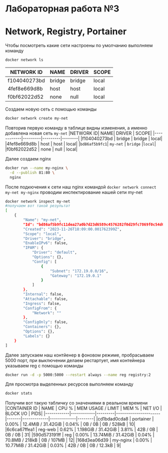 # Лабораторная работа №3
# Network, Registry, Portainer

Чтобы посмотреть какие сети настроены по умолчанию выполняем команду
```sh
docker network ls
```

|NETWORK ID   |  NAME    |  DRIVER  |  SCOPE|
|------------|---------|---------|--------|
|f104040273bd |  bridge  |  bridge  |  local|
|4fef8e669d8b |  host    |  host    |  local|
|f0bf62022d52 |  none    |  null    |  local|

Создаем новую сеть с помощью команды 
```sh
docker network create my-net
```
Повторив первую команду в таблице видны изменения, а именно добавлена новая сеть `my-net`
|NETWORK ID|     NAME|      DRIVER |   SCOPE|
|------------|---------|---------|--------|
|f104040273bd |  bridge  |  bridge  |  local|
|4fef8e669d8b |  host    |  host    |  local|
|`bd86af5b9fc1`| `my-net`  | `bridge`  |`local`|
|f0bf62022d52 |  none    |  null    |  local|

Далее создаем nginx
```sh
docker run --name my-nginx \
  -d --publish 81:80 \
  nginx
```

После подкючения к сети наш nginx командой `docker network connect my-net my-nginx` проводим инспектирование нашей сети my-net
```sh
docker network inspect my-net
#получаем вот такой результат
[
    {
        "Name": "my-net",
        "Id": "bd86af5b9fc11dea27a0b7d23d6589c4576282f0d29fc7869f0c54d03d7950a9",
        "Created": "2023-11-26T18:09:00.001762399Z",
        "Scope": "local",
        "Driver": "bridge",
        "EnableIPv6": false,
        "IPAM": {
            "Driver": "default",
            "Options": {},
            "Config": [
                {
                    "Subnet": "172.19.0.0/16",
                    "Gateway": "172.19.0.1"
                }
            ]
        },
        "Internal": false,
        "Attachable": false,
        "Ingress": false,
        "ConfigFrom": {
            "Network": ""
        },
        "ConfigOnly": false,
        "Containers": {},
        "Options": {},
        "Labels": {}
    }
]
```
Далее запускаем наш контйенер в фоновом режиме, пробрасываем 5000 порт, при выключении делаем рестартует, имя контейнера указываем reg с помощью команды
```sh
docker run -d -p 5000:5000 --restart always --name reg registry:2
```

Для просмотра выделенных ресурсов выполняем команду
```sh
docker stats
```

Получим вот такую табличку со значениями в реальном времени
|CONTAINER ID  | NAME      |  CPU %  |   MEM USAGE / LIMIT    | MEM %   |  NET I/O         | BLOCK I/O    | PIDS|
|------------|------------|---------|----------------------|-------|-------------|-------------|--------|
|cd1bdad0cda8  | portainer |  0.00%  |   12.4MiB / 31.42GiB   | 0.04%   |  0B / 0B         | 0B / 528kB   | 10|
|6c6ca67ffea1  | reg-web   |  0.62%  |   1.198GiB / 31.42GiB  | 3.81%   |  42B / 0B        | 0B / 0B      | 31|
|590d573191ff  | reg       |  0.00%  |   13.74MiB / 31.42GiB  | 0.04%   |  70.8MB / 218kB  | 0B / 107MB   | 12|
|168d3ea06d39  | my-nginx  |  0.00%  |   10.77MiB / 31.42GiB  | 0.03%   |  42B / 0B        | 0B / 12.3kB  | 9|
